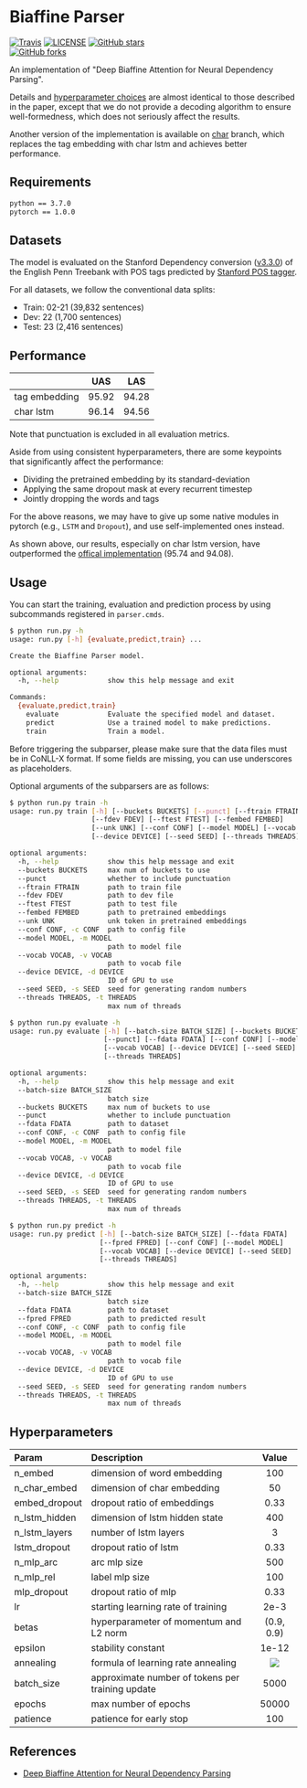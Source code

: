 # Biaffine Parser

[![Travis](https://img.shields.io/travis/zysite/biaffine-parser.svg)](https://travis-ci.org/zysite/biaffine-parser)
[![LICENSE](https://img.shields.io/github/license/zysite/biaffine-parser.svg)](https://github.com/zysite/biaffine-parser/blob/master/LICENSE)
[![GitHub stars](https://img.shields.io/github/stars/zysite/biaffine-parser.svg)](https://github.com/zysite/biaffine-parser/stargazers)		
[![GitHub forks](https://img.shields.io/github/forks/zysite/biaffine-parser.svg)](https://github.com/zysite/biaffine-parser/network/members)

An implementation of "Deep Biaffine Attention for Neural Dependency Parsing".

Details and [hyperparameter choices](#Hyperparameters) are almost identical to those described in the paper, except that we do not provide a decoding algorithm to ensure well-formedness, which does not seriously affect the results.

Another version of the implementation is available on [char](https://github.com/zysite/biaffine-parser/tree/char) branch, which replaces the tag embedding with char lstm and achieves better performance.

## Requirements

```txt
python == 3.7.0
pytorch == 1.0.0
```

## Datasets

The model is evaluated on the Stanford Dependency conversion ([v3.3.0](https://nlp.stanford.edu/software/stanford-parser-full-2013-11-12.zip)) of the English Penn Treebank with POS tags predicted by [Stanford POS tagger](https://nlp.stanford.edu/software/stanford-postagger-full-2018-10-16.zip).

For all datasets, we follow the conventional data splits:

* Train: 02-21 (39,832 sentences)
* Dev: 22 (1,700 sentences)
* Test: 23 (2,416 sentences)

## Performance

|               |  UAS  |  LAS  |
| ------------- | :---: | :---: |
| tag embedding | 95.92 | 94.28 |
| char lstm     | 96.14 | 94.56 |

Note that punctuation is excluded in all evaluation metrics. 

Aside from using consistent hyperparameters, there are some keypoints that significantly affect the performance:

- Dividing the pretrained embedding by its standard-deviation
- Applying the same dropout mask at every recurrent timestep
- Jointly dropping the words and tags

For the above reasons, we may have to give up some native modules in pytorch (e.g., `LSTM` and `Dropout`), and use self-implemented ones instead.

As shown above, our results, especially on char lstm version, have outperformed the [offical implementation](https://github.com/tdozat/Parser-v1) (95.74 and 94.08).

## Usage

You can start the training, evaluation and prediction process by using subcommands registered in `parser.cmds`.

```sh
$ python run.py -h
usage: run.py [-h] {evaluate,predict,train} ...

Create the Biaffine Parser model.

optional arguments:
  -h, --help            show this help message and exit

Commands:
  {evaluate,predict,train}
    evaluate            Evaluate the specified model and dataset.
    predict             Use a trained model to make predictions.
    train               Train a model.
```

Before triggering the subparser, please make sure that the data files must be in CoNLL-X format. If some fields are missing, you can use underscores as placeholders.

Optional arguments of the subparsers are as follows:

```sh
$ python run.py train -h
usage: run.py train [-h] [--buckets BUCKETS] [--punct] [--ftrain FTRAIN]
                    [--fdev FDEV] [--ftest FTEST] [--fembed FEMBED]
                    [--unk UNK] [--conf CONF] [--model MODEL] [--vocab VOCAB]
                    [--device DEVICE] [--seed SEED] [--threads THREADS]

optional arguments:
  -h, --help            show this help message and exit
  --buckets BUCKETS     max num of buckets to use
  --punct               whether to include punctuation
  --ftrain FTRAIN       path to train file
  --fdev FDEV           path to dev file
  --ftest FTEST         path to test file
  --fembed FEMBED       path to pretrained embeddings
  --unk UNK             unk token in pretrained embeddings
  --conf CONF, -c CONF  path to config file
  --model MODEL, -m MODEL
                        path to model file
  --vocab VOCAB, -v VOCAB
                        path to vocab file
  --device DEVICE, -d DEVICE
                        ID of GPU to use
  --seed SEED, -s SEED  seed for generating random numbers
  --threads THREADS, -t THREADS
                        max num of threads

$ python run.py evaluate -h
usage: run.py evaluate [-h] [--batch-size BATCH_SIZE] [--buckets BUCKETS]
                       [--punct] [--fdata FDATA] [--conf CONF] [--model MODEL]
                       [--vocab VOCAB] [--device DEVICE] [--seed SEED]
                       [--threads THREADS]

optional arguments:
  -h, --help            show this help message and exit
  --batch-size BATCH_SIZE
                        batch size
  --buckets BUCKETS     max num of buckets to use
  --punct               whether to include punctuation
  --fdata FDATA         path to dataset
  --conf CONF, -c CONF  path to config file
  --model MODEL, -m MODEL
                        path to model file
  --vocab VOCAB, -v VOCAB
                        path to vocab file
  --device DEVICE, -d DEVICE
                        ID of GPU to use
  --seed SEED, -s SEED  seed for generating random numbers
  --threads THREADS, -t THREADS
                        max num of threads

$ python run.py predict -h
usage: run.py predict [-h] [--batch-size BATCH_SIZE] [--fdata FDATA]
                      [--fpred FPRED] [--conf CONF] [--model MODEL]
                      [--vocab VOCAB] [--device DEVICE] [--seed SEED]
                      [--threads THREADS]

optional arguments:
  -h, --help            show this help message and exit
  --batch-size BATCH_SIZE
                        batch size
  --fdata FDATA         path to dataset
  --fpred FPRED         path to predicted result
  --conf CONF, -c CONF  path to config file
  --model MODEL, -m MODEL
                        path to model file
  --vocab VOCAB, -v VOCAB
                        path to vocab file
  --device DEVICE, -d DEVICE
                        ID of GPU to use
  --seed SEED, -s SEED  seed for generating random numbers
  --threads THREADS, -t THREADS
                        max num of threads
```

## Hyperparameters

| Param         | Description                                      |                                 Value                                  |
| :------------ | :----------------------------------------------- | :--------------------------------------------------------------------: |
| n_embed       | dimension of word embedding                      |                                  100                                   |
| n_char_embed  | dimension of char embedding                      |                                   50                                   |
| embed_dropout | dropout ratio of embeddings                      |                                  0.33                                  |
| n_lstm_hidden | dimension of lstm hidden state                   |                                  400                                   |
| n_lstm_layers | number of lstm layers                            |                                   3                                    |
| lstm_dropout  | dropout ratio of lstm                            |                                  0.33                                  |
| n_mlp_arc     | arc mlp size                                     |                                  500                                   |
| n_mlp_rel     | label mlp size                                   |                                  100                                   |
| mlp_dropout   | dropout ratio of mlp                             |                                  0.33                                  |
| lr            | starting learning rate of training               |                                  2e-3                                  |
| betas         | hyperparameter of momentum and L2 norm           |                               (0.9, 0.9)                               |
| epsilon       | stability constant                               |                                 1e-12                                  |
| annealing     | formula of learning rate annealing               | <img src="https://latex.codecogs.com/gif.latex?.75^{\frac{t}{5000}}"/> |
| batch_size    | approximate number of tokens per training update |                                  5000                                  |
| epochs        | max number of epochs                             |                                 50000                                  |
| patience      | patience for early stop                          |                                  100                                   |

## References

* [Deep Biaffine Attention for Neural Dependency Parsing](https://arxiv.org/abs/1611.01734)
 